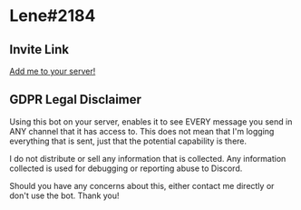 # Lene#2184

## Invite Link
[Add me to your server!](https://discord.com/api/oauth2/authorize?client_id=723619199523487883&permissions=274877908992&scope=bot%20applications.commands)




## GDPR Legal Disclaimer
Using this bot on your server, enables it to see EVERY message you send in ANY channel that it has access to. This does not mean that I'm logging everything that is sent, just that the potential capability is there.

I do not distribute or sell any information that is collected. Any information collected is used for debugging or reporting abuse to Discord.

Should you have any concerns about this, either contact me directly or don't use the bot. Thank you!
